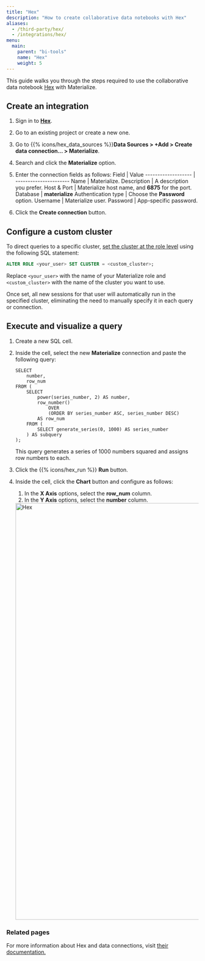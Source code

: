```yaml
---
title: "Hex"
description: "How to create collaborative data notebooks with Hex"
aliases:
  - /third-party/hex/
  - /integrations/hex/
menu:
  main:
    parent: "bi-tools"
    name: "Hex"
    weight: 5
---
```


This guide walks you through the steps required to use the collaborative data notebook [Hex](https://hex.tech/) with Materialize.

## Create an integration

1. Sign in to **[Hex](https://hex.tech/)**.

2. Go to an existing project or create a new one.

3. Go to {{% icons/hex_data_sources %}}**Data Sources > +Add > Create data connection... > Materialize**.

4. Search and click the **Materialize** option.

5. Enter the connection fields as follows:
    Field               | Value
    ------------------- | ----------------------
    Name                | Materialize.
    Description         | A description you prefer.
    Host & Port         | Materialize host name, and **6875** for the port.
    Database            | **materialize**
    Authentication type | Choose the **Password** option.
    Username            | Materialize user.
    Password            | App-specific password.

6. Click the **Create connection** button.

## Configure a custom cluster

To direct queries to a specific cluster, [set the cluster at the role level](/sql/alter-role) using the following SQL statement:

```sql
ALTER ROLE <your_user> SET CLUSTER = <custom_cluster>;
```

Replace `<your_user>` with the name of your Materialize role and `<custom_cluster>` with the name of the cluster you want to use.

Once set, all new sessions for that user will automatically run in the specified cluster, eliminating the need to manually specify it in each query or connection.

## Execute and visualize a query

1. Create a new SQL cell.

2. Inside the cell, select the new **Materialize** connection and paste the following query:
    ```mzsql
    SELECT
        number,
        row_num
    FROM (
        SELECT
            power(series_number, 2) AS number,
            row_number()
                OVER
                (ORDER BY series_number ASC, series_number DESC)
            AS row_num
        FROM (
            SELECT generate_series(0, 1000) AS series_number
        ) AS subquery
    );
    ```

    This query generates a series of 1000 numbers squared and assigns row numbers to each.
3. Click the {{% icons/hex_run %}} **Run** button.

4. Inside the cell, click the **Chart** button and configure as follows:
   1. In the **X Axis** options, select the **row_num** column.
   2. In the **Y Axis** options, select the **number** column.

   <img width="1091" alt="Hex" src="https://github.com/MaterializeInc/materialize/assets/11491779/2da93aad-9332-4d7c-a407-c068a856b9ed">


### Related pages

For more information about Hex and data connections, visit [their documentation.](https://learn.hex.tech/docs/connect-to-data/data-connections/overview)
